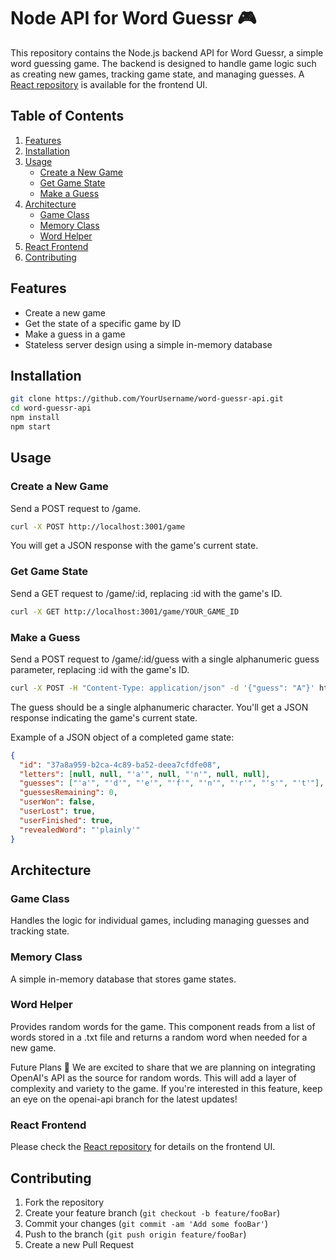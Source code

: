 # Node API for Word Guessr 🎮

This repository contains the Node.js backend API for Word Guessr, a simple word guessing game. The backend is designed to handle game logic such as creating new games, tracking game state, and managing guesses. A [React repository](https://github.com/MMcBreezy/word-guessr-react) is available for the frontend UI.

## Table of Contents

1. [Features](#features)
2. [Installation](#installation)
3. [Usage](#usage)
   - [Create a New Game](#create-a-new-game)
   - [Get Game State](#get-game-state)
   - [Make a Guess](#make-a-guess)
4. [Architecture](#architecture)
   - [Game Class](#game-class)
   - [Memory Class](#memory-class)
   - [Word Helper](#word-helper)
5. [React Frontend](#react-frontend)
6. [Contributing](#contributing)

## Features

- Create a new game
- Get the state of a specific game by ID
- Make a guess in a game
- Stateless server design using a simple in-memory database

## Installation

```bash
git clone https://github.com/YourUsername/word-guessr-api.git
cd word-guessr-api
npm install
npm start
```

## Usage

### Create a New Game

Send a POST request to /game.

```bash
curl -X POST http://localhost:3001/game
```

You will get a JSON response with the game's current state.

### Get Game State

Send a GET request to /game/:id, replacing \:id with the game's ID.

```bash
curl -X GET http://localhost:3001/game/YOUR_GAME_ID
```

### Make a Guess

Send a POST request to /game/:id/guess with a single alphanumeric guess parameter, replacing \:id with the game's ID.

```bash
curl -X POST -H "Content-Type: application/json" -d '{"guess": "A"}' http://localhost:3001/game/YOUR_GAME_ID/guess

```

The guess should be a single alphanumeric character. You'll get a JSON response indicating the game's current state.

Example of a JSON object of a completed game state:

```json
{
  "id": "37a8a959-b2ca-4c89-ba52-deea7cfdfe08",
  "letters": [null, null, "'a'", null, "'n'", null, null],
  "guesses": ["'a'", "'d'", "'e'", "'f'", "'n'", "'r'", "'s'", "'t'"],
  "guessesRemaining": 0,
  "userWon": false,
  "userLost": true,
  "userFinished": true,
  "revealedWord": "'plainly'"
}
```

## Architecture

### Game Class

Handles the logic for individual games, including managing guesses and tracking state.

### Memory Class

A simple in-memory database that stores game states.

### Word Helper

Provides random words for the game. This component reads from a list of words stored in a .txt file and returns a random word when needed for a new game.

Future Plans 🌟
We are excited to share that we are planning on integrating OpenAI's API as the source for random words. This will add a layer of complexity and variety to the game. If you're interested in this feature, keep an eye on the openai-api branch for the latest updates!
### React Frontend

Please check the [React repository](https://github.com/MMcBreezy/word-guessr-react) for details on the frontend UI.

## Contributing

1. Fork the repository
2. Create your feature branch (`git checkout -b feature/fooBar`)
3. Commit your changes (`git commit -am 'Add some fooBar'`)
4. Push to the branch (`git push origin feature/fooBar`)
5. Create a new Pull Request
